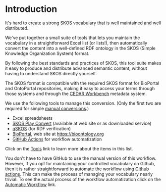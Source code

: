 # Introduction

It's hard to create a strong SKOS vocabulary that is well maintained and well distributed.

We've put together a small suite of tools that lets you maintain the vocabulary in a straightforward Excel list (or lists!),
then automatically convert the content into a well-defined RDF ontology in the SKOS (Simple Knowledge Organization System) format.

By following the best standards and practices of SKOS,
this tool suite makes it easy to produce and distribute advanced semantic content, without having to understand SKOS directly yourself.

The SKOS format is compatible with the required SKOS format for BioPortal and OntoPortal repositories,
making it easy to access your terms through those systems and through the [CEDAR Workbench](https://metadatacenter.org) metadata system.

We use the following tools to manage this conversion. (Only the first two are required for simple [manual conversions](../ManualWorkflow).)

- Excel spreadsheets
- [SKOS Play Convert](https://labs.sparna.fr/skos-play/convert) (available at web site or as downloaded service)
- [qSKOS](https://github.com/cmader/qSKOS) (for RDF verification)
- [BioPortal](https://bioportal.bioontology.org/), web site at https://bioontology.org
- [GitHub Actions](https://github.com/features/actions) for workflow automatization

Click on the [Tools](../Tools) link to learn more about the items in this list.

You don't have to have GitHub to use the manual version of this workflow.
However, if you opt for maintaining your controlled vocabulary on Github, 
then it is rather straightforward to automate the workflow using [Github actions](https://github.com/features/actions). 
This can make the process of managing your vocabulary nearly trivial. 
To see the actual process of the workflow automatization click on the [Automatic Workflow](../AutomaticWorkflow) link.
